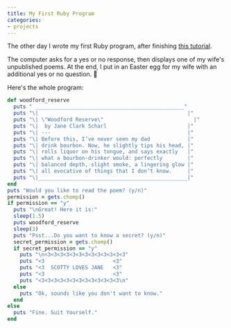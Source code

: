 ```yaml
---
title: My First Ruby Program
categories:
- projects
---
```


The other day I wrote my first Ruby program, after finishing [this tutorial](https://ruby.github.io/TryRuby/).

The computer asks for a yes or no response, then displays one of my wife's unpublished poems. At the end, I put in an Easter egg for my wife with an additional yes or no question. <span>&#128578;</span>

Here's the whole program:
```ruby
def woodford_reserve
  puts " ________________________________________________"
  puts "\|                                                |"
  puts "\| \"Woodford Reserve\"                             |"
  puts "\|  by Jane Clark Scharl                          |"
  puts "\| ---                                            |"
  puts "\| Before this, I’ve never seen my dad            |"
  puts "\| drink bourbon. Now, he slightly tips his head, |"
  puts "\| rolls liquor on his tongue, and says exactly   |"
  puts "\| what a bourbon-drinker would: perfectly        |"
  puts "\| balanced depth, slight smoke, a lingering glow |"
  puts "\| all evocative of things that I don’t know.     |"
  puts "\|________________________________________________|"
end
puts "Would you like to read the poem? (y/n)"
permission = gets.chomp()
if permission == "y"
  puts "\nGreat! Here it is:"
  sleep(1.5)
  puts woodford_reserve
  sleep(3)
  puts "Psst...Do you want to know a secret? (y/n)"
  secret_permission = gets.chomp()
  if secret_permission == "y"
    puts "\n<3<3<3<3<3<3<3<3<3<3<3<3<3"
    puts "<3                      <3"
    puts "<3  SCOTTY LOVES JANE   <3"
    puts "<3                      <3"
    puts "<3<3<3<3<3<3<3<3<3<3<3<3<3\n"
  else
    puts "Ok, sounds like you don't want to know."
  end
else
  puts "Fine. Suit Yourself."
end
```
